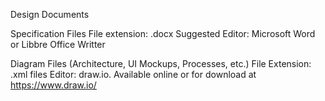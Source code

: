 Design Documents

Specification Files
File extension: .docx
Suggested Editor: Microsoft Word or Libbre Office Writter

Diagram Files (Architecture, UI Mockups, Processes, etc.)
File Extension: .xml files
Editor: draw.io. Available online or for download at https://www.draw.io/

